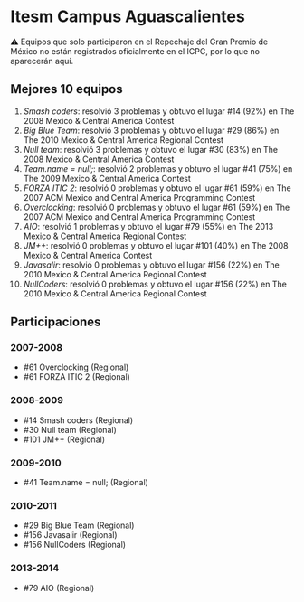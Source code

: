 # Itesm Campus Aguascalientes

:warning: Equipos que solo participaron en el Repechaje del Gran Premio de México no están registrados oficialmente en el ICPC, por lo que no aparecerán aquí.

## Mejores 10 equipos

1. _Smash coders_: resolvió 3 problemas y obtuvo el lugar #14 (92%) en The 2008 Mexico & Central America Contest
1. _Big Blue Team_: resolvió 3 problemas y obtuvo el lugar #29 (86%) en The 2010 Mexico & Central America Regional Contest
1. _Null team_: resolvió 3 problemas y obtuvo el lugar #30 (83%) en The 2008 Mexico & Central America Contest
1. _Team.name = null;_: resolvió 2 problemas y obtuvo el lugar #41 (75%) en The 2009 Mexico & Central America Contest
1. _FORZA ITIC 2_: resolvió 0 problemas y obtuvo el lugar #61 (59%) en The 2007 ACM Mexico and Central America Programming Contest
1. _Overclocking_: resolvió 0 problemas y obtuvo el lugar #61 (59%) en The 2007 ACM Mexico and Central America Programming Contest
1. _AIO_: resolvió 1 problemas y obtuvo el lugar #79 (55%) en The 2013 Mexico & Central America Regional Contest
1. _JM++_: resolvió 0 problemas y obtuvo el lugar #101 (40%) en The 2008 Mexico & Central America Contest
1. _Javasalir_: resolvió 0 problemas y obtuvo el lugar #156 (22%) en The 2010 Mexico & Central America Regional Contest
1. _NullCoders_: resolvió 0 problemas y obtuvo el lugar #156 (22%) en The 2010 Mexico & Central America Regional Contest

## Participaciones

### 2007-2008

- #61 Overclocking (Regional)
- #61 FORZA ITIC 2 (Regional)

### 2008-2009

- #14 Smash coders (Regional)
- #30 Null team (Regional)
- #101 JM++ (Regional)

### 2009-2010

- #41 Team.name = null; (Regional)

### 2010-2011

- #29 Big Blue Team (Regional)
- #156 Javasalir (Regional)
- #156 NullCoders (Regional)

### 2013-2014

- #79 AIO (Regional)



